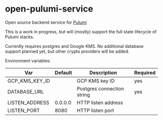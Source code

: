# open-pulumi-service

Open source backend service for [Pulumi](https://github.com/pulumi/pulumi)

This is a work in progress, but will (mostly) support the full state lifecycle of Pulumi stacks.

Currently requires postgres and Google KMS. No additional database support planned yet,
but other crypto providers will be added.

Environment variables:

| Var            | Default | Description                | Required |
|----------------|---------|----------------------------|----------|
| GCP_KMS_KEY_ID |         | GCP KMS key ID             | yes      |
| DATABASE_URL   |         | Postgres connection string | yes      |
| LISTEN_ADDRESS | 0.0.0.0 | HTTP listen  address       |          |
| LISTEN_PORT    | 8080    | HTTP listen port           |          |
